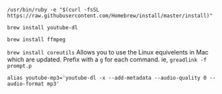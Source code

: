 `/usr/bin/ruby -e "$(curl -fsSL https://raw.githubusercontent.com/Homebrew/install/master/install)"`

`brew install youtube-dl`

`brew install ffmpeg`

`brew install coreutils`
Allows you to use the Linux equivelents in Mac which are updated. Prefix with a `g` for each command. ie, `greadlink -f prompt.p`

```
alias youtube-mp3='youtube-dl -x --add-metadata --audio-quality 0 --audio-format mp3'
```
